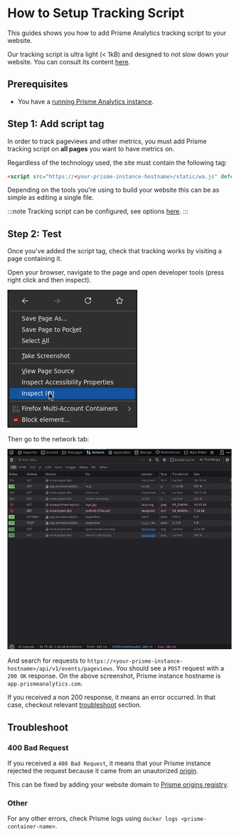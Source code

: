 # How to Setup Tracking Script

This guides shows you how to add Prisme Analytics tracking script to your
website.

Our tracking script is ultra light (< 1kB) and designed to not slow down your website.
You can consult its content [here](https://github.com/prismelabs/analytics/blob/master/tracker).

## Prerequisites

* You have a [running Prisme Analytics instance](./self-host-prisme-docker.md).

## Step 1: Add script tag

In order to track pageviews and other metrics, you must add Prisme tracking script on
**all pages** you want to have metrics on.

Regardless of the technology used, the site must contain the following tag:

```html
<script src="https://<your-prisme-instance-hostname>/static/wa.js" defer></script>
```

Depending on the tools you're using to build your website this can be as simple
as editing a single file.

:::note
Tracking script can be configured, see options [here](../reference/tracking-script.md).
:::

## Step 2: Test

Once you've added the script tag, check that tracking works by visiting a page
containing it.

Open your browser, navigate to the page and open developer tools (press right click and then inspect).

![right click popup](./images/open_dev_tools.jpg)

Then go to the network tab:

![firefox devtools](./images/dev_tools.jpg)

And search for requests to `https://<your-prisme-instance-hostname>/api/v1/events/pageviews`.
You should see a `POST` request with a `200 OK` response.
On the above screenshot, Prisme instance hostname is `app.prismeanalytics.com`.

If you received a non 200 response, it means an error occurred. In that case, checkout
relevant [troubleshoot](#troubleshoot) section.

## Troubleshoot

### 400 Bad Request

If you received a `400 Bad Request`, it means that your Prisme instance rejected
the request because it came from an unautorized
[origin](https://developer.mozilla.org/en-US/docs/Web/HTTP/Headers/Origin).

This can be fixed by adding your website domain to [Prisme origins registry](../reference/server/default-mode.md#origin-registry-options).

### Other

For any other errors, check Prisme logs using `docker logs <prisme-container-name>`.
